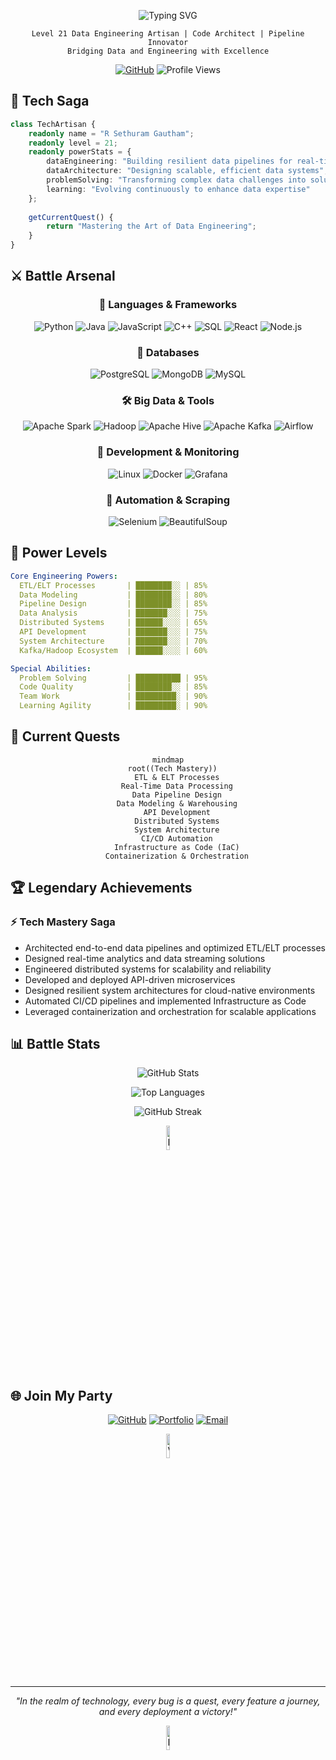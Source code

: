 <div align="center">
  
![Typing SVG](https://readme-typing-svg.demolab.com?font=Fira+Code&pause=1000&color=6A5ACD&center=true&vCenter=true&width=435&lines=Welcome+to+my+Digital+Realm+⚡;Building+Digital+Solutions+💫)

```ascii
Level 21 Data Engineering Artisan | Code Architect | Pipeline Innovator
Bridging Data and Engineering with Excellence
```

[![GitHub](https://img.shields.io/badge/CONNECT-Sethuram2003-6e5494?style=for-the-badge&logo=github)](https://github.com/Sethuram2003)
![Profile Views](https://komarev.com/ghpvc/?username=Sethuram2003&style=for-the-badge&color=blueviolet)

</div>

## 🌟 Tech Saga

```typescript
class TechArtisan {
    readonly name = "R Sethuram Gautham";
    readonly level = 21;
    readonly powerStats = {
        dataEngineering: "Building resilient data pipelines for real-time insights",
        dataArchitecture: "Designing scalable, efficient data systems",
        problemSolving: "Transforming complex data challenges into solutions",
        learning: "Evolving continuously to enhance data expertise"
    };
    
    getCurrentQuest() {
        return "Mastering the Art of Data Engineering";
    }
}
```

## ⚔️ Battle Arsenal

<div align="center">

### 🚀 Languages & Frameworks
![Python](https://img.shields.io/badge/Python-FFD43B?style=for-the-badge&logo=python&logoColor=blue)
![Java](https://img.shields.io/badge/Java-ED8B00?style=for-the-badge&logo=java&logoColor=white)
![JavaScript](https://img.shields.io/badge/JavaScript-F7DF1E?style=for-the-badge&logo=javascript&logoColor=black)
![C++](https://img.shields.io/badge/C++-00599C?style=for-the-badge&logo=cplusplus&logoColor=white)
![SQL](https://img.shields.io/badge/SQL-4479A1?style=for-the-badge&logo=sql&logoColor=white)
![React](https://img.shields.io/badge/React-20232A?style=for-the-badge&logo=react&logoColor=61DAFB)
![Node.js](https://img.shields.io/badge/Node.js-339933?style=for-the-badge&logo=nodedotjs&logoColor=white)

### 💾 Databases
![PostgreSQL](https://img.shields.io/badge/PostgreSQL-316192?style=for-the-badge&logo=postgresql&logoColor=white)
![MongoDB](https://img.shields.io/badge/MongoDB-4EA94B?style=for-the-badge&logo=mongodb&logoColor=white)
![MySQL](https://img.shields.io/badge/MySQL-4479A1?style=for-the-badge&logo=mysql&logoColor=white)

### 🛠 Big Data & Tools
![Apache Spark](https://img.shields.io/badge/Apache_Spark-E25A1C?style=for-the-badge&logo=apache-spark&logoColor=white)
![Hadoop](https://img.shields.io/badge/Hadoop-66CCFF?style=for-the-badge&logo=apache-hadoop&logoColor=black)
![Apache Hive](https://img.shields.io/badge/Apache_Hive-FDEE21?style=for-the-badge&logo=apache-hive&logoColor=black)
![Apache Kafka](https://img.shields.io/badge/Apache_Kafka-231F20?style=for-the-badge&logo=apache-kafka&logoColor=white)
![Airflow](https://img.shields.io/badge/Airflow-017CEE?style=for-the-badge&logo=Apache%20Airflow&logoColor=white)

### 🔧 Development & Monitoring
![Linux](https://img.shields.io/badge/Linux-FCC624?style=for-the-badge&logo=linux&logoColor=black)
![Docker](https://img.shields.io/badge/Docker-2CA5E0?style=for-the-badge&logo=docker&logoColor=white)
![Grafana](https://img.shields.io/badge/Grafana-F46800?style=for-the-badge&logo=grafana&logoColor=white)

### 🤖 Automation & Scraping
![Selenium](https://img.shields.io/badge/Selenium-43B02A?style=for-the-badge&logo=selenium&logoColor=white)
![BeautifulSoup](https://img.shields.io/badge/BeautifulSoup-43853D?style=for-the-badge&logo=python&logoColor=white)

</div>

## 💫 Power Levels

```yaml
Core Engineering Powers:
  ETL/ELT Processes       | ████████░░ | 85%
  Data Modeling           | ████████░░ | 80%
  Pipeline Design         | ████████░░ | 85%
  Data Analysis           | ███████░░░ | 75%
  Distributed Systems     | ██████░░░░ | 65%
  API Development         | ███████░░░ | 75%
  System Architecture     | ███████░░░ | 70%
  Kafka/Hadoop Ecosystem  | ██████░░░░ | 60%

Special Abilities:
  Problem Solving         | ██████████ | 95%
  Code Quality            | ████████░░ | 85%
  Team Work               | █████████░ | 90%
  Learning Agility        | █████████░ | 90%
```

## 🎯 Current Quests

<div align="center">

```mermaid
mindmap
  root((Tech Mastery))
    ETL & ELT Processes
    Real-Time Data Processing
    Data Pipeline Design
    Data Modeling & Warehousing
    API Development
    Distributed Systems
    System Architecture
    CI/CD Automation
    Infrastructure as Code (IaC)
    Containerization & Orchestration
```

</div>

## 🏆 Legendary Achievements

### ⚡ Tech Mastery Saga
- Architected end-to-end data pipelines and optimized ETL/ELT processes
- Designed real-time analytics and data streaming solutions
- Engineered distributed systems for scalability and reliability
- Developed and deployed API-driven microservices
- Designed resilient system architectures for cloud-native environments
- Automated CI/CD pipelines and implemented Infrastructure as Code
- Leveraged containerization and orchestration for scalable applications


## 📊 Battle Stats

<div align="center">

![GitHub Stats](https://github-readme-stats.vercel.app/api?username=Sethuram2003&show_icons=true&theme=tokyonight)

![Top Languages](https://github-readme-stats.vercel.app/api/top-langs/?username=Sethuram2003&layout=compact&theme=tokyonight)

![GitHub Streak](https://github-readme-streak-stats.herokuapp.com/?user=Sethuram2003&theme=tokyonight)

<img src="https://raw.githubusercontent.com/Tarikul-Islam-Anik/Animated-Fluent-Emojis/master/Emojis/Travel%20and%20places/Rocket.gif" alt="Rocket" width="10%" />
</div>

## 🌐 Join My Party

<div align="center">

[![GitHub](https://img.shields.io/badge/GitHub-Follow-blue?style=for-the-badge&logo=github)](https://github.com/Sethuram2003)
[![Portfolio](https://img.shields.io/badge/Portfolio-Visit-success?style=for-the-badge&logo=safari&logoColor=white)]((https://sethuram2003.github.io/Portfolio/))
[![Email](https://img.shields.io/badge/Email-Contact-red?style=for-the-badge&logo=gmail&logoColor=white)](mailto:sethuramgautha.rajakumar@stonybrook.edu)

<img src="https://raw.githubusercontent.com/Tarikul-Islam-Anik/Animated-Fluent-Emojis/master/Emojis/Hand%20gestures/Victory%20Hand.gif" alt="Victory" width="10%" />

</div>

---
<div align="center">

*"In the realm of technology, every bug is a quest, every feature a journey, and every deployment a victory!"*

<img src="https://raw.githubusercontent.com/Tarikul-Islam-Anik/Animated-Fluent-Emojis/master/Emojis/Symbols/Infinity.gif" alt="Infinity" width="10%" />

</div>
